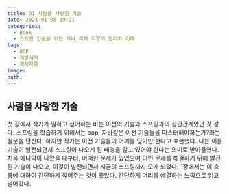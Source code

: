 ```yaml
---
title: 01 사람을 사랑한 기술
date: 2024-01-08 19:21
categories:
  - Book
  - 스프링 입문을 위한 자바 객체 지향의 원리와 이해
tags:
  - OOP
  - 개발서적
  - 객체지향
image: 
path:
---
```


## 사람을 사랑한 기술
첫 장에서 작가가 말하고 싶어하는 바는 이전의 기술과 스프링과의 상관관계였던 것 같다. 스프링을 학습하기 위해서는 oop, 자바같은 이전 기술들을 마스터해야하는가?라는 질문을 던진다. 하지만 작가는 이전 기술들의 어깨를 딛기만 한다고 표현했다. 나는 이를 기술이 발전되면서 스프링이 나오게 된 배경을 알고 있어야 한다는 의미로 받아들였다. 처음 에니악이 나왔을 때부터, 어떠한 문제가 있었으며 이런 문제를 해결하기 위해 발전된 기술이 나오고, 이것이 발전되면서 지금의 스프링까지 오게 되었다. 1장에서는 이 흐름에 대하여 간단하게 짚어주는 것이 좋았다. 간단하게 머리를 예열하는 느낌으로 읽고 넘어갔다.